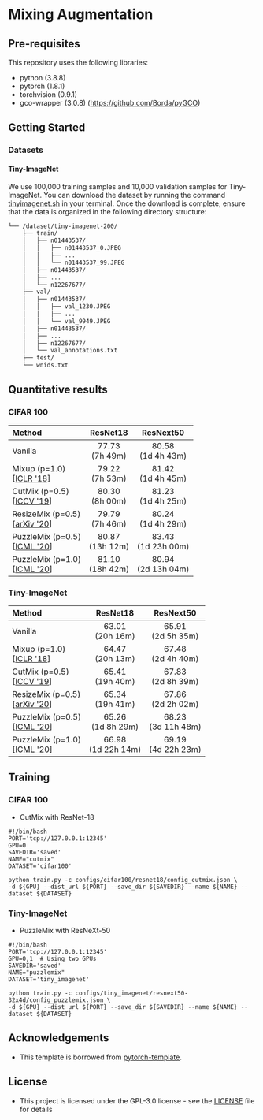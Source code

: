 # Mixing Augmentation

## Pre-requisites
This repository uses the following libraries:
* python (3.8.8)
* pytorch (1.8.1)
* torchvision (0.9.1)
* gco-wrapper (3.0.8) (https://github.com/Borda/pyGCO)

## Getting Started
### Datasets
#### Tiny-ImageNet
We use 100,000 training samples and 10,000 validation samples for Tiny-ImageNet. You can download the dataset by running the command [tinyimagenet.sh](dataset/tinyimagenet.sh) in your terminal. Once the download is complete, ensure that the data is organized in the following directory structure:
```bash
└── /dataset/tiny-imagenet-200/
    ├── train/
    │   ├── n01443537/
    │   │   ├── n01443537_0.JPEG
    │   │   ├── ...
    │   │   └── n01443537_99.JPEG
    │   ├── n01443537/
    │   ├── ...
    │   └── n12267677/
    ├── val/
    │   ├── n01443537/
    │   │   ├── val_1230.JPEG
    │   │   ├── ...
    │   │   └── val_9949.JPEG
    │   ├── n01443537/
    │   ├── ...
    │   ├── n12267677/
    │   └── val_annotations.txt
    ├── test/
    └── wnids.txt
```

## Quantitative results 
### CIFAR 100
Method | ResNet18 | ResNext50
:--| :--: | :--:
Vanilla                                                             | 77.73<br>(7h 49m) | 80.58<br>(1d 4h 43m)
Mixup (p=1.0)<br>[[ICLR '18](https://arxiv.org/abs/1710.09412)]     | 79.22<br>(7h 53m) | 81.42<br>(1d 4h 45m)
CutMix (p=0.5)<br>[[ICCV '19](https://arxiv.org/abs/1905.04899)]    | 80.30<br>(8h 00m) | 81.23<br>(1d 4h 25m)
ResizeMix (p=0.5)<br>[[arXiv '20](https://arxiv.org/abs/2012.11101)]| 79.79<br>(7h 46m) | 80.24<br>(1d 4h 29m)
PuzzleMix (p=0.5)<br>[[ICML '20](https://arxiv.org/abs/2009.06962)] | 80.87<br>(13h 12m) | 83.43<br>(1d 23h 00m)
PuzzleMix (p=1.0)<br>[[ICML '20](https://arxiv.org/abs/2009.06962)] | 81.10<br>(18h 42m) | 80.94<br>(2d 13h 04m)

### Tiny-ImageNet
Method | ResNet18 | ResNext50
:--| :--: | :--:
Vanilla                                                             | 63.01<br>(20h 16m) | 65.91<br>(2d 5h 35m) 
Mixup (p=1.0)<br>[[ICLR '18](https://arxiv.org/abs/1710.09412)]     | 64.47<br>(20h 13m) | 67.48<br>(2d 4h 40m) 
CutMix (p=0.5)<br>[[ICCV '19](https://arxiv.org/abs/1905.04899)]    | 65.41<br>(19h 40m) | 67.83<br>(2d 8h 39m) 
ResizeMix (p=0.5)<br>[[arXiv '20](https://arxiv.org/abs/2012.11101)]| 65.34<br>(19h 41m) | 67.86<br>(2d 2h 02m) 
PuzzleMix (p=0.5)<br>[[ICML '20](https://arxiv.org/abs/2009.06962)] | 65.26<br>(1d 8h 29m) | 68.23<br>(3d 11h 48m) 
PuzzleMix (p=1.0)<br>[[ICML '20](https://arxiv.org/abs/2009.06962)] | 66.98<br>(1d 22h 14m) | 69.19<br>(4d 22h 23m) 


## Training
### CIFAR 100
* CutMix with ResNet-18
```Shell
#!/bin/bash
PORT='tcp://127.0.0.1:12345'
GPU=0
SAVEDIR='saved'
NAME="cutmix"
DATASET='cifar100'

python train.py -c configs/cifar100/resnet18/config_cutmix.json \
-d ${GPU} --dist_url ${PORT} --save_dir ${SAVEDIR} --name ${NAME} --dataset ${DATASET}
```

### Tiny-ImageNet
* PuzzleMix with ResNeXt-50
```Shell
#!/bin/bash
PORT='tcp://127.0.0.1:12345'
GPU=0,1  # Using two GPUs
SAVEDIR='saved'
NAME="puzzlemix"
DATASET='tiny_imagenet'

python train.py -c configs/tiny_imagenet/resnext50-32x4d/config_puzzlemix.json \
-d ${GPU} --dist_url ${PORT} --save_dir ${SAVEDIR} --name ${NAME} --dataset ${DATASET}
```

## Acknowledgements
* This template is borrowed from [pytorch-template](https://github.com/victoresque/pytorch-template).

## License
* This project is licensed under the GPL-3.0 license - see the [LICENSE](LICENSE) file for details
